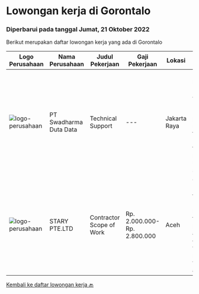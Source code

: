 
  # Lowongan kerja di Gorontalo

  ### Diperbarui pada tanggal Jumat, 21 Oktober 2022

  Berikut merupakan daftar lowongan kerja yang ada di Gorontalo

  |Logo Perusahaan | Nama Perusahaan | Judul Pekerjaan | Gaji Pekerjaan | Lokasi | Deskripsi | Tanggal diunggah | Pranala |
  | -------------- | --------------- | --------------- | --------- | --------- | -------------- | ------- | ----------- |
  |![logo-perusahaan](https://image-service-cdn.seek.com.au/0dc8e99010397b52d23c25a2b9dad3a300cd0580/ee4dce1061f3f616224767ad58cb2fc751b8d2dc)|PT Swadharma Duta Data|Technical Support|---|Jakarta Raya|Pendidikan minimum D3/S1 Jurusan IT IPK Minimum 2.75 Memiliki pengalaman minimal 1 tahun (diutamakan) telah berhasil menyelesaikan ujian sertifikasi...|Kamis, 13 Oktober 2022|https://www.jobstreet.co.id/id/job/technical-support-4065833?token=0~dec1ff63-641a-4cb9-a06e-6e8a28cce99d&sectionRank=1&jobId=jobstreet-id-job-4065833|
|![logo-perusahaan](https://image-service-cdn.seek.com.au/27c57dbda0ced2798cc6b29d47e9d6aa68c7a55f/ee4dce1061f3f616224767ad58cb2fc751b8d2dc)|STARY PTE.LTD|Contractor Scope of Work|Rp. 2.000.000-Rp. 2.800.000|Aceh|Our Partner is Hiring Part-time Job：Job Duty1. Mainly responsible for the production of audio AI content, one voice book, multiple voices book, and AI...|Jumat, 14 Oktober 2022|https://www.jobstreet.co.id/id/job/contractor-scope-of-work-10064268/origin/sg?token=0~dec1ff63-641a-4cb9-a06e-6e8a28cce99d&sectionRank=2&jobId=jobstreet-sg-job-10064268|


  [Kembali ke daftar lowongan kerja 🔙](../README.md#daftar-lowongan-kerja)
  